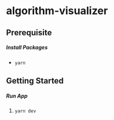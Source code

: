# algorithm-visualizer

## Prerequisite

##### Install Packages

- `yarn`

## Getting Started

##### Run App

1. `yarn dev`
